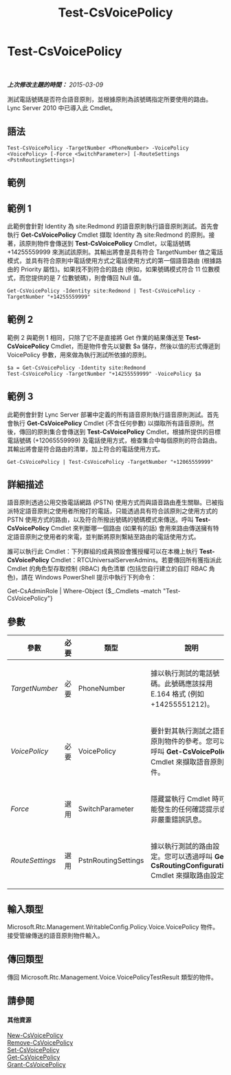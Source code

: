 ﻿---
title: Test-CsVoicePolicy
TOCTitle: Test-CsVoicePolicy
ms:assetid: 4d631e36-3a9d-4ca2-913f-8c9f4e93183d
ms:mtpsurl: https://technet.microsoft.com/zh-tw/library/Gg398310(v=OCS.15)
ms:contentKeyID: 49290865
ms.date: 08/10/2015
mtps_version: v=OCS.15
ms.translationtype: HT
---

# Test-CsVoicePolicy

 

_**上次修改主題的時間：** 2015-03-09_

測試電話號碼是否符合語音原則，並根據原則為該號碼指定所要使用的路由。Lync Server 2010 中已導入此 Cmdlet。

## 語法

    Test-CsVoicePolicy -TargetNumber <PhoneNumber> -VoicePolicy <VoicePolicy> [-Force <SwitchParameter>] [-RouteSettings <PstnRoutingSettings>]

## 範例

## 範例 1

此範例會針對 Identity 為 site:Redmond 的語音原則執行語音原則測試。首先會執行 **Get-CsVoicePolicy** Cmdlet 擷取 Identity 為 site:Redmond 的原則。接著，該原則物件會傳送到 **Test-CsVoicePolicy** Cmdlet，以電話號碼 +14255559999 來測試該原則。其輸出將會是具有符合 TargetNumber 值之電話模式，並具有符合原則中電話使用方式之電話使用方式的第一個語音路由 (根據路由的 Priority 屬性)。如果找不到符合的路由 (例如，如果號碼模式符合 11 位數模式，而您提供的是 7 位數號碼)，則會傳回 Null 值。

    Get-CsVoicePolicy -Identity site:Redmond | Test-CsVoicePolicy -TargetNumber "+14255559999"

## 範例 2

範例 2 與範例 1 相同，只除了它不是直接將 Get 作業的結果傳送至 **Test-CsVoicePolicy** Cmdlet，而是物件會先以變數 $a 儲存，然後以值的形式傳遞到 VoicePolicy 參數，用來做為執行測試所依據的原則。

    $a = Get-CsVoicePolicy -Identity site:Redmond
    Test-CsVoicePolicy -TargetNumber "+14255559999" -VoicePolicy $a

## 範例 3

此範例會針對 Lync Server 部署中定義的所有語音原則執行語音原則測試。首先會執行 **Get-CsVoicePolicy** Cmdlet (不含任何參數) 以擷取所有語音原則。然後，傳回的原則集合會傳送到 **Test-CsVoicePolicy** Cmdlet，根據所提供的目標電話號碼 (+12065559999) 及電話使用方式，檢查集合中每個原則的符合路由。其輸出將會是符合路由的清單，加上符合的電話使用方式。

    Get-CsVoicePolicy | Test-CsVoicePolicy -TargetNumber "+12065559999"

## 詳細描述

語音原則透過公用交換電話網路 (PSTN) 使用方式而與語音路由產生關聯。已被指派特定語音原則之使用者所撥打的電話，只能透過具有符合該原則之使用方式的 PSTN 使用方式的路由，以及符合所撥出號碼的號碼模式來傳送。呼叫 **Test-CsVoicePolicy** Cmdlet 來判斷哪一個路由 (如果有的話) 會用來路由傳送擁有特定語音原則之使用者的來電，並判斷將原則繫結至路由的電話使用方式。

誰可以執行此 Cmdlet：下列群組的成員預設會獲授權可以在本機上執行 **Test-CsVoicePolicy** Cmdlet：RTCUniversalServerAdmins。若要傳回所有獲指派此 Cmdlet 的角色型存取控制 (RBAC) 角色清單 (包括您自行建立的自訂 RBAC 角色)，請在 Windows PowerShell 提示中執行下列命令：

Get-CsAdminRole | Where-Object {$\_.Cmdlets –match "Test-CsVoicePolicy"}

## 參數


<table>
<colgroup>
<col style="width: 25%" />
<col style="width: 25%" />
<col style="width: 25%" />
<col style="width: 25%" />
</colgroup>
<thead>
<tr class="header">
<th>參數</th>
<th>必要</th>
<th>類型</th>
<th>說明</th>
</tr>
</thead>
<tbody>
<tr class="odd">
<td><p><em>TargetNumber</em></p></td>
<td><p>必要</p></td>
<td><p>PhoneNumber</p></td>
<td><p>據以執行測試的電話號碼。此號碼應該採用 E.164 格式 (例如 +14255551212)。</p></td>
</tr>
<tr class="even">
<td><p><em>VoicePolicy</em></p></td>
<td><p>必要</p></td>
<td><p>VoicePolicy</p></td>
<td><p>要針對其執行測試之語音原則物件的參考。您可以呼叫 <strong>Get-CsVoicePolicy</strong> Cmdlet 來擷取語音原則物件。</p></td>
</tr>
<tr class="odd">
<td><p><em>Force</em></p></td>
<td><p>選用</p></td>
<td><p>SwitchParameter</p></td>
<td><p>隱藏當執行 Cmdlet 時可能發生的任何確認提示或非嚴重錯誤訊息。</p></td>
</tr>
<tr class="even">
<td><p><em>RouteSettings</em></p></td>
<td><p>選用</p></td>
<td><p>PstnRoutingSettings</p></td>
<td><p>據以執行測試的路由設定。您可以透過呼叫 <strong>Get-CsRoutingConfiguration</strong> Cmdlet 來擷取路由設定。</p></td>
</tr>
</tbody>
</table>


## 輸入類型

Microsoft.Rtc.Management.WritableConfig.Policy.Voice.VoicePolicy 物件。接受管線傳送的語音原則物件輸入。

## 傳回類型

傳回 Microsoft.Rtc.Management.Voice.VoicePolicyTestResult 類型的物件。

## 請參閱

#### 其他資源

[New-CsVoicePolicy](new-csvoicepolicy.md)  
[Remove-CsVoicePolicy](remove-csvoicepolicy.md)  
[Set-CsVoicePolicy](set-csvoicepolicy.md)  
[Get-CsVoicePolicy](get-csvoicepolicy.md)  
[Grant-CsVoicePolicy](grant-csvoicepolicy.md)

